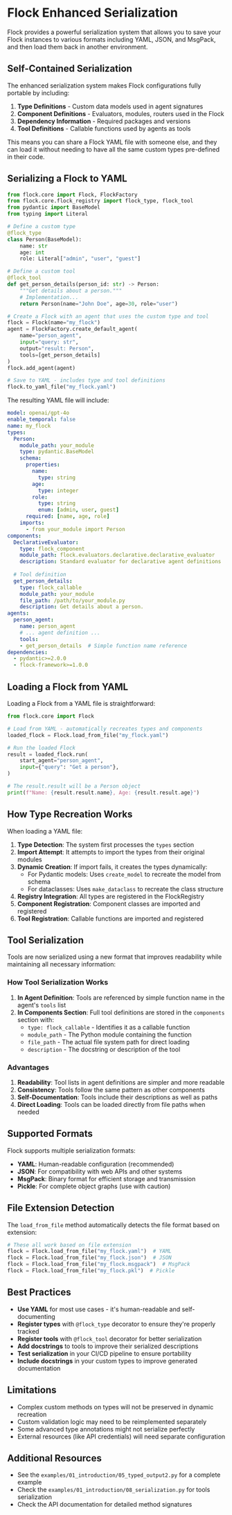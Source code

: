 # Flock Enhanced Serialization

Flock provides a powerful serialization system that allows you to save your Flock instances to various formats including YAML, JSON, and MsgPack, and then load them back in another environment.

## Self-Contained Serialization

The enhanced serialization system makes Flock configurations fully portable by including:

1. **Type Definitions** - Custom data models used in agent signatures
2. **Component Definitions** - Evaluators, modules, routers used in the Flock
3. **Dependency Information** - Required packages and versions
4. **Tool Definitions** - Callable functions used by agents as tools

This means you can share a Flock YAML file with someone else, and they can load it without needing to have all the same custom types pre-defined in their code.

## Serializing a Flock to YAML

```python
from flock.core import Flock, FlockFactory
from flock.core.flock_registry import flock_type, flock_tool
from pydantic import BaseModel
from typing import Literal

# Define a custom type
@flock_type
class Person(BaseModel):
    name: str
    age: int
    role: Literal["admin", "user", "guest"]

# Define a custom tool
@flock_tool
def get_person_details(person_id: str) -> Person:
    """Get details about a person."""
    # Implementation...
    return Person(name="John Doe", age=30, role="user")

# Create a Flock with an agent that uses the custom type and tool
flock = Flock(name="my_flock")
agent = FlockFactory.create_default_agent(
    name="person_agent",
    input="query: str",
    output="result: Person",
    tools=[get_person_details]
)
flock.add_agent(agent)

# Save to YAML - includes type and tool definitions
flock.to_yaml_file("my_flock.yaml")
```

The resulting YAML file will include:

```yaml
model: openai/gpt-4o
enable_temporal: false
name: my_flock
types:
  Person:
    module_path: your_module
    type: pydantic.BaseModel
    schema:
      properties:
        name:
          type: string
        age:
          type: integer
        role:
          type: string
          enum: [admin, user, guest]
      required: [name, age, role]
    imports:
      - from your_module import Person
components:
  DeclarativeEvaluator:
    type: flock_component
    module_path: flock.evaluators.declarative.declarative_evaluator
    description: Standard evaluator for declarative agent definitions
  
  # Tool definition
  get_person_details:
    type: flock_callable
    module_path: your_module
    file_path: /path/to/your_module.py
    description: Get details about a person.
agents:
  person_agent:
    name: person_agent
    # ... agent definition ...
    tools:
    - get_person_details  # Simple function name reference
dependencies:
  - pydantic>=2.0.0
  - flock-framework>=1.0.0
```

## Loading a Flock from YAML

Loading a Flock from a YAML file is straightforward:

```python
from flock.core import Flock

# Load from YAML - automatically recreates types and components
loaded_flock = Flock.load_from_file("my_flock.yaml")

# Run the loaded Flock
result = loaded_flock.run(
    start_agent="person_agent",
    input={"query": "Get a person"},
)

# The result.result will be a Person object
print(f"Name: {result.result.name}, Age: {result.result.age}")
```

## How Type Recreation Works

When loading a YAML file:

1. **Type Detection**: The system first processes the `types` section
2. **Import Attempt**: It attempts to import the types from their original modules
3. **Dynamic Creation**: If import fails, it creates the types dynamically:
   - For Pydantic models: Uses `create_model` to recreate the model from schema
   - For dataclasses: Uses `make_dataclass` to recreate the class structure
4. **Registry Integration**: All types are registered in the FlockRegistry
5. **Component Registration**: Component classes are imported and registered
6. **Tool Registration**: Callable functions are imported and registered

## Tool Serialization

Tools are now serialized using a new format that improves readability while maintaining all necessary information:

### How Tool Serialization Works

1. **In Agent Definition**: Tools are referenced by simple function name in the agent's `tools` list
2. **In Components Section**: Full tool definitions are stored in the `components` section with:
   - `type: flock_callable` - Identifies it as a callable function
   - `module_path` - The Python module containing the function
   - `file_path` - The actual file system path for direct loading
   - `description` - The docstring or description of the tool

### Advantages

1. **Readability**: Tool lists in agent definitions are simpler and more readable
2. **Consistency**: Tools follow the same pattern as other components
3. **Self-Documentation**: Tools include their descriptions as well as paths
4. **Direct Loading**: Tools can be loaded directly from file paths when needed

## Supported Formats

Flock supports multiple serialization formats:

- **YAML**: Human-readable configuration (recommended)
- **JSON**: For compatibility with web APIs and other systems
- **MsgPack**: Binary format for efficient storage and transmission
- **Pickle**: For complete object graphs (use with caution)

## File Extension Detection

The `load_from_file` method automatically detects the file format based on extension:

```python
# These all work based on file extension
flock = Flock.load_from_file("my_flock.yaml")  # YAML
flock = Flock.load_from_file("my_flock.json")  # JSON
flock = Flock.load_from_file("my_flock.msgpack")  # MsgPack
flock = Flock.load_from_file("my_flock.pkl")  # Pickle
```

## Best Practices

- **Use YAML** for most use cases - it's human-readable and self-documenting
- **Register types** with `@flock_type` decorator to ensure they're properly tracked
- **Register tools** with `@flock_tool` decorator for better serialization
- **Add docstrings** to tools to improve their serialized descriptions
- **Test serialization** in your CI/CD pipeline to ensure portability
- **Include docstrings** in your custom types to improve generated documentation

## Limitations

- Complex custom methods on types will not be preserved in dynamic recreation
- Custom validation logic may need to be reimplemented separately
- Some advanced type annotations might not serialize perfectly
- External resources (like API credentials) will need separate configuration

## Additional Resources

- See the `examples/01_introduction/05_typed_output2.py` for a complete example
- Check the `examples/01_introduction/08_serialization.py` for tools serialization
- Check the API documentation for detailed method signatures 